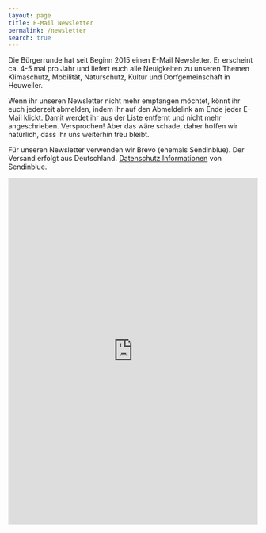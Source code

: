 ```yaml
---
layout: page
title: E-Mail Newsletter
permalink: /newsletter
search: true
---
```

Die Bürgerrunde hat seit Beginn 2015 einen E-Mail Newsletter. Er erscheint ca. 4-5 mal pro Jahr und liefert euch alle Neuigkeiten zu unseren Themen Klimaschutz, Mobilität, Naturschutz, Kultur und Dorfgemeinschaft in Heuweiler.

Wenn ihr unseren Newsletter nicht mehr empfangen möchtet, könnt ihr euch jederzeit abmelden, indem ihr auf den Abmeldelink am Ende jeder E-Mail klickt. Damit werdet ihr aus der Liste entfernt und nicht mehr angeschrieben. Versprochen! Aber das wäre schade, daher hoffen wir natürlich, dass ihr uns weiterhin treu bleibt. 

Für unseren Newsletter verwenden wir Brevo (ehemals Sendinblue). Der Versand erfolgt aus Deutschland. [Datenschutz Informationen](https://www.brevo.com/de/datenschutz-uebersicht/) von Sendinblue.

<iframe width="540" height="700" src="https://10b0f4d9.sibforms.com/serve/MUIEAPkPRl6GxpelEbblZikCGviHh0gt378CX-V2vMfaaDDM4IMjekxiTSfeFtpKwLiq9AJT9YzGNDe_bMEYVjW80aPIEs5hzOpFKy4twaqIcCooewhh7apWPIhZznm563vJuq2r_6_W6fNqsjq1HOc-VYWCzK_RjkU6RaA-dpKMUJl_TY-zzvv8bmJdTNjRixvqvSxZsYrW0IdF" frameborder="0" scrolling="auto" allowfullscreen style="display: block;margin-left: auto;margin-right: auto;max-width: 100%;"></iframe>